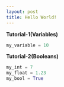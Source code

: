 ```yaml
---
layout: post
title: Hello World!
---
```

**Tutorial-1(Variables)**


```py 
my_variable = 10
```
**Tutorial-2(Booleans)**


```py
my_int = 7
my_float = 1.23
my_bool = True
```

